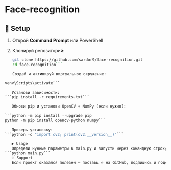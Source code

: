 # Face-recognition

## 🚀 Setup

1. Открой **Command Prompt** или PowerShell  
2. Клонируй репозиторий:

   ```bash
   git clone https://github.com/sardor9/face-recognition.git
   cd face-recognition```
   
   Создай и активируй виртуальное окружение:
```python -m venv venv
venv\Scripts\activate```

   Установи зависимости:
```pip install -r requirements.txt```

   Обнови pip и установи OpenCV + NumPy (если нужно):

```python -m pip install --upgrade pip
python -m pip install opencv-python numpy```

   Проверь установку:
```python -c "import cv2; print(cv2.__version__)"```

   ▶️ Usage
   Определи нужные параметры в main.py и запусти через командную строку:
```python main.py```
   💡 Support
   Если проект оказался полезен — поставь ⭐️ на GitHub, подпишись и поделись 🙏
